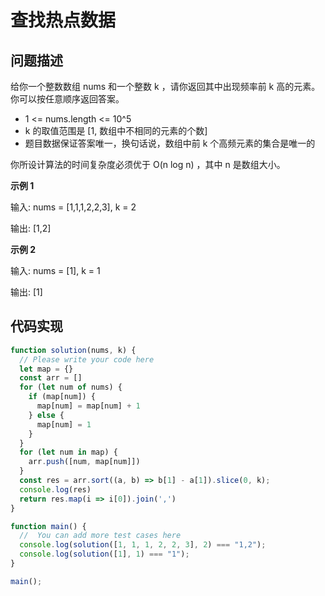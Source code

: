 # 查找热点数据

## 问题描述

给你一个整数数组 nums 和一个整数 k ，请你返回其中出现频率前 k 高的元素。你可以按任意顺序返回答案。

- 1 <= nums.length <= 10^5
- k 的取值范围是 [1, 数组中不相同的元素的个数]
- 题目数据保证答案唯一，换句话说，数组中前 k 个高频元素的集合是唯一的

你所设计算法的时间复杂度必须优于 O(n log n) ，其中 n 是数组大小。

**示例 1**

输入: nums = [1,1,1,2,2,3], k = 2

输出: [1,2]

**示例 2**

输入: nums = [1], k = 1

输出: [1]

## 代码实现
```javascript
function solution(nums, k) {
  // Please write your code here
  let map = {}
  const arr = []
  for (let num of nums) {
    if (map[num]) {
      map[num] = map[num] + 1
    } else {
      map[num] = 1
    }
  }
  for (let num in map) {
    arr.push([num, map[num]])
  }
  const res = arr.sort((a, b) => b[1] - a[1]).slice(0, k);
  console.log(res)
  return res.map(i => i[0]).join(',')
}

function main() {
  //  You can add more test cases here
  console.log(solution([1, 1, 1, 2, 2, 3], 2) === "1,2");
  console.log(solution([1], 1) === "1");
}

main();
```

